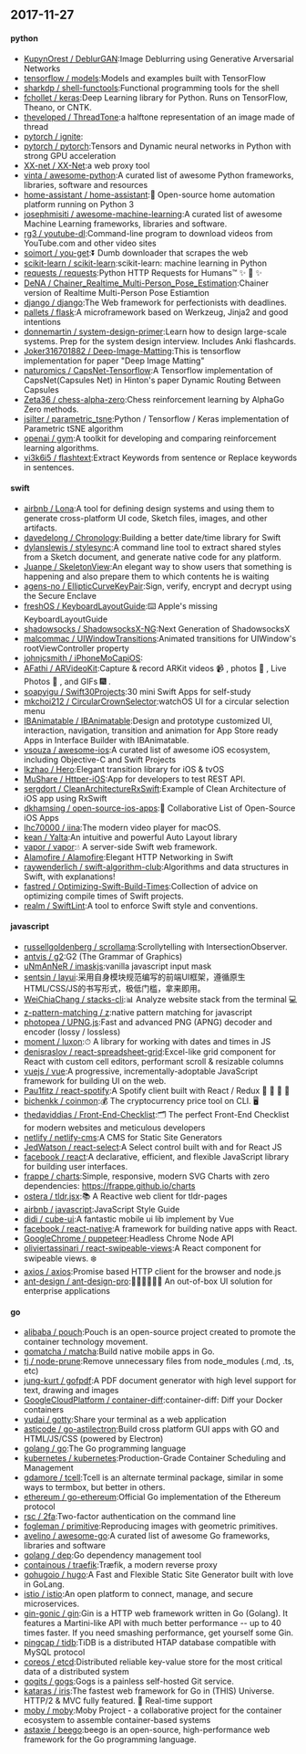 ## 2017-11-27

#### python
* [KupynOrest / DeblurGAN](https://github.com/KupynOrest/DeblurGAN):Image Deblurring using Generative Arversarial Networks
* [tensorflow / models](https://github.com/tensorflow/models):Models and examples built with TensorFlow
* [sharkdp / shell-functools](https://github.com/sharkdp/shell-functools):Functional programming tools for the shell
* [fchollet / keras](https://github.com/fchollet/keras):Deep Learning library for Python. Runs on TensorFlow, Theano, or CNTK.
* [theveloped / ThreadTone](https://github.com/theveloped/ThreadTone):a halftone representation of an image made of thread
* [pytorch / ignite](https://github.com/pytorch/ignite):
* [pytorch / pytorch](https://github.com/pytorch/pytorch):Tensors and Dynamic neural networks in Python with strong GPU acceleration
* [XX-net / XX-Net](https://github.com/XX-net/XX-Net):a web proxy tool
* [vinta / awesome-python](https://github.com/vinta/awesome-python):A curated list of awesome Python frameworks, libraries, software and resources
* [home-assistant / home-assistant](https://github.com/home-assistant/home-assistant):🏡 Open-source home automation platform running on Python 3
* [josephmisiti / awesome-machine-learning](https://github.com/josephmisiti/awesome-machine-learning):A curated list of awesome Machine Learning frameworks, libraries and software.
* [rg3 / youtube-dl](https://github.com/rg3/youtube-dl):Command-line program to download videos from YouTube.com and other video sites
* [soimort / you-get](https://github.com/soimort/you-get):⏬ Dumb downloader that scrapes the web
* [scikit-learn / scikit-learn](https://github.com/scikit-learn/scikit-learn):scikit-learn: machine learning in Python
* [requests / requests](https://github.com/requests/requests):Python HTTP Requests for Humans™ ✨ 🍰 ✨
* [DeNA / Chainer_Realtime_Multi-Person_Pose_Estimation](https://github.com/DeNA/Chainer_Realtime_Multi-Person_Pose_Estimation):Chainer version of Realtime Multi-Person Pose Estiamtion
* [django / django](https://github.com/django/django):The Web framework for perfectionists with deadlines.
* [pallets / flask](https://github.com/pallets/flask):A microframework based on Werkzeug, Jinja2 and good intentions
* [donnemartin / system-design-primer](https://github.com/donnemartin/system-design-primer):Learn how to design large-scale systems. Prep for the system design interview. Includes Anki flashcards.
* [Joker316701882 / Deep-Image-Matting](https://github.com/Joker316701882/Deep-Image-Matting):This is tensorflow implementation for paper "Deep Image Matting"
* [naturomics / CapsNet-Tensorflow](https://github.com/naturomics/CapsNet-Tensorflow):A Tensorflow implementation of CapsNet(Capsules Net) in Hinton's paper Dynamic Routing Between Capsules
* [Zeta36 / chess-alpha-zero](https://github.com/Zeta36/chess-alpha-zero):Chess reinforcement learning by AlphaGo Zero methods.
* [jsilter / parametric_tsne](https://github.com/jsilter/parametric_tsne):Python / Tensorflow / Keras implementation of Parametric tSNE algorithm
* [openai / gym](https://github.com/openai/gym):A toolkit for developing and comparing reinforcement learning algorithms.
* [vi3k6i5 / flashtext](https://github.com/vi3k6i5/flashtext):Extract Keywords from sentence or Replace keywords in sentences.

#### swift
* [airbnb / Lona](https://github.com/airbnb/Lona):A tool for defining design systems and using them to generate cross-platform UI code, Sketch files, images, and other artifacts.
* [davedelong / Chronology](https://github.com/davedelong/Chronology):Building a better date/time library for Swift
* [dylanslewis / stylesync](https://github.com/dylanslewis/stylesync):A command line tool to extract shared styles from a Sketch document, and generate native code for any platform.
* [Juanpe / SkeletonView](https://github.com/Juanpe/SkeletonView):An elegant way to show users that something is happening and also prepare them to which contents he is waiting
* [agens-no / EllipticCurveKeyPair](https://github.com/agens-no/EllipticCurveKeyPair):Sign, verify, encrypt and decrypt using the Secure Enclave
* [freshOS / KeyboardLayoutGuide](https://github.com/freshOS/KeyboardLayoutGuide):⌨️ Apple's missing KeyboardLayoutGuide
* [shadowsocks / ShadowsocksX-NG](https://github.com/shadowsocks/ShadowsocksX-NG):Next Generation of ShadowsocksX
* [malcommac / UIWindowTransitions](https://github.com/malcommac/UIWindowTransitions):Animated transitions for UIWindow's rootViewController property
* [johnjcsmith / iPhoneMoCapiOS](https://github.com/johnjcsmith/iPhoneMoCapiOS):
* [AFathi / ARVideoKit](https://github.com/AFathi/ARVideoKit):Capture & record ARKit videos 📹 , photos 🌄 , Live Photos 🎇 , and GIFs 🎆 .
* [soapyigu / Swift30Projects](https://github.com/soapyigu/Swift30Projects):30 mini Swift Apps for self-study
* [mkchoi212 / CircularCrownSelector](https://github.com/mkchoi212/CircularCrownSelector):watchOS UI for a circular selection menu
* [IBAnimatable / IBAnimatable](https://github.com/IBAnimatable/IBAnimatable):Design and prototype customized UI, interaction, navigation, transition and animation for App Store ready Apps in Interface Builder with IBAnimatable.
* [vsouza / awesome-ios](https://github.com/vsouza/awesome-ios):A curated list of awesome iOS ecosystem, including Objective-C and Swift Projects
* [lkzhao / Hero](https://github.com/lkzhao/Hero):Elegant transition library for iOS & tvOS
* [MuShare / Httper-iOS](https://github.com/MuShare/Httper-iOS):App for developers to test REST API.
* [sergdort / CleanArchitectureRxSwift](https://github.com/sergdort/CleanArchitectureRxSwift):Example of Clean Architecture of iOS app using RxSwift
* [dkhamsing / open-source-ios-apps](https://github.com/dkhamsing/open-source-ios-apps):📱 Collaborative List of Open-Source iOS Apps
* [lhc70000 / iina](https://github.com/lhc70000/iina):The modern video player for macOS.
* [kean / Yalta](https://github.com/kean/Yalta):An intuitive and powerful Auto Layout library
* [vapor / vapor](https://github.com/vapor/vapor):💧 A server-side Swift web framework.
* [Alamofire / Alamofire](https://github.com/Alamofire/Alamofire):Elegant HTTP Networking in Swift
* [raywenderlich / swift-algorithm-club](https://github.com/raywenderlich/swift-algorithm-club):Algorithms and data structures in Swift, with explanations!
* [fastred / Optimizing-Swift-Build-Times](https://github.com/fastred/Optimizing-Swift-Build-Times):Collection of advice on optimizing compile times of Swift projects.
* [realm / SwiftLint](https://github.com/realm/SwiftLint):A tool to enforce Swift style and conventions.

#### javascript
* [russellgoldenberg / scrollama](https://github.com/russellgoldenberg/scrollama):Scrollytelling with IntersectionObserver.
* [antvis / g2](https://github.com/antvis/g2):G2 (The Grammar of Graphics)
* [uNmAnNeR / imaskjs](https://github.com/uNmAnNeR/imaskjs):vanilla javascript input mask
* [sentsin / layui](https://github.com/sentsin/layui):采用自身模块规范编写的前端UI框架，遵循原生HTML/CSS/JS的书写形式，极低门槛，拿来即用。
* [WeiChiaChang / stacks-cli](https://github.com/WeiChiaChang/stacks-cli):📊 Analyze website stack from the terminal 💻
* [z-pattern-matching / z](https://github.com/z-pattern-matching/z):native pattern matching for javascript
* [photopea / UPNG.js](https://github.com/photopea/UPNG.js):Fast and advanced PNG (APNG) decoder and encoder (lossy / lossless)
* [moment / luxon](https://github.com/moment/luxon):⏱ A library for working with dates and times in JS
* [denisraslov / react-spreadsheet-grid](https://github.com/denisraslov/react-spreadsheet-grid):Excel-like grid component for React with custom cell editors, performant scroll & resizable columns
* [vuejs / vue](https://github.com/vuejs/vue):A progressive, incrementally-adoptable JavaScript framework for building UI on the web.
* [Pau1fitz / react-spotify](https://github.com/Pau1fitz/react-spotify):A Spotify client built with React / Redux 🎤 🎺 🎸 🎷
* [bichenkk / coinmon](https://github.com/bichenkk/coinmon):💰 The cryptocurrency price tool on CLI. 🖥
* [thedaviddias / Front-End-Checklist](https://github.com/thedaviddias/Front-End-Checklist):🗂 The perfect Front-End Checklist for modern websites and meticulous developers
* [netlify / netlify-cms](https://github.com/netlify/netlify-cms):A CMS for Static Site Generators
* [JedWatson / react-select](https://github.com/JedWatson/react-select):A Select control built with and for React JS
* [facebook / react](https://github.com/facebook/react):A declarative, efficient, and flexible JavaScript library for building user interfaces.
* [frappe / charts](https://github.com/frappe/charts):Simple, responsive, modern SVG Charts with zero dependencies: https://frappe.github.io/charts
* [ostera / tldr.jsx](https://github.com/ostera/tldr.jsx):📚 A Reactive web client for tldr-pages
* [airbnb / javascript](https://github.com/airbnb/javascript):JavaScript Style Guide
* [didi / cube-ui](https://github.com/didi/cube-ui):A fantastic mobile ui lib implement by Vue
* [facebook / react-native](https://github.com/facebook/react-native):A framework for building native apps with React.
* [GoogleChrome / puppeteer](https://github.com/GoogleChrome/puppeteer):Headless Chrome Node API
* [oliviertassinari / react-swipeable-views](https://github.com/oliviertassinari/react-swipeable-views):A React component for swipeable views. ❄️
* [axios / axios](https://github.com/axios/axios):Promise based HTTP client for the browser and node.js
* [ant-design / ant-design-pro](https://github.com/ant-design/ant-design-pro):👨🏻‍💻👩🏻‍💻 An out-of-box UI solution for enterprise applications

#### go
* [alibaba / pouch](https://github.com/alibaba/pouch):Pouch is an open-source project created to promote the container technology movement.
* [gomatcha / matcha](https://github.com/gomatcha/matcha):Build native mobile apps in Go.
* [tj / node-prune](https://github.com/tj/node-prune):Remove unnecessary files from node_modules (.md, .ts, etc)
* [jung-kurt / gofpdf](https://github.com/jung-kurt/gofpdf):A PDF document generator with high level support for text, drawing and images
* [GoogleCloudPlatform / container-diff](https://github.com/GoogleCloudPlatform/container-diff):container-diff: Diff your Docker containers
* [yudai / gotty](https://github.com/yudai/gotty):Share your terminal as a web application
* [asticode / go-astilectron](https://github.com/asticode/go-astilectron):Build cross platform GUI apps with GO and HTML/JS/CSS (powered by Electron)
* [golang / go](https://github.com/golang/go):The Go programming language
* [kubernetes / kubernetes](https://github.com/kubernetes/kubernetes):Production-Grade Container Scheduling and Management
* [gdamore / tcell](https://github.com/gdamore/tcell):Tcell is an alternate terminal package, similar in some ways to termbox, but better in others.
* [ethereum / go-ethereum](https://github.com/ethereum/go-ethereum):Official Go implementation of the Ethereum protocol
* [rsc / 2fa](https://github.com/rsc/2fa):Two-factor authentication on the command line
* [fogleman / primitive](https://github.com/fogleman/primitive):Reproducing images with geometric primitives.
* [avelino / awesome-go](https://github.com/avelino/awesome-go):A curated list of awesome Go frameworks, libraries and software
* [golang / dep](https://github.com/golang/dep):Go dependency management tool
* [containous / traefik](https://github.com/containous/traefik):Træfik, a modern reverse proxy
* [gohugoio / hugo](https://github.com/gohugoio/hugo):A Fast and Flexible Static Site Generator built with love in GoLang.
* [istio / istio](https://github.com/istio/istio):An open platform to connect, manage, and secure microservices.
* [gin-gonic / gin](https://github.com/gin-gonic/gin):Gin is a HTTP web framework written in Go (Golang). It features a Martini-like API with much better performance -- up to 40 times faster. If you need smashing performance, get yourself some Gin.
* [pingcap / tidb](https://github.com/pingcap/tidb):TiDB is a distributed HTAP database compatible with MySQL protocol
* [coreos / etcd](https://github.com/coreos/etcd):Distributed reliable key-value store for the most critical data of a distributed system
* [gogits / gogs](https://github.com/gogits/gogs):Gogs is a painless self-hosted Git service.
* [kataras / iris](https://github.com/kataras/iris):The fastest web framework for Go in (THIS) Universe. HTTP/2 & MVC fully featured. 🎁 Real-time support
* [moby / moby](https://github.com/moby/moby):Moby Project - a collaborative project for the container ecosystem to assemble container-based systems
* [astaxie / beego](https://github.com/astaxie/beego):beego is an open-source, high-performance web framework for the Go programming language.
